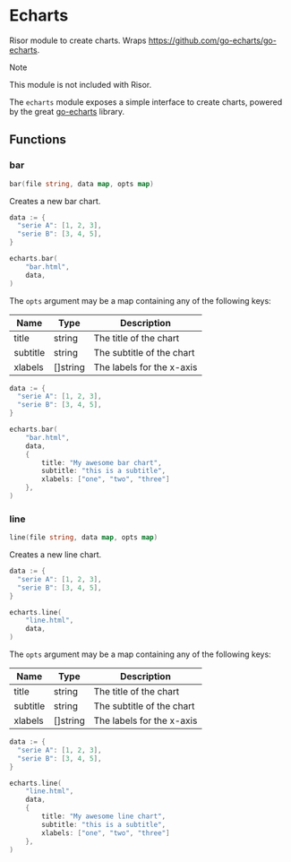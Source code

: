 # Echarts 

Risor module to create charts. Wraps https://github.com/go-echarts/go-echarts.

> [!NOTE]
> This module is not included with Risor.

The `echarts` module exposes a simple interface to create charts, powered by the great [go-echarts](https://github.com/go-echarts/go-echarts) library.

## Functions

### bar

```go filename="Function signature"
bar(file string, data map, opts map)
```

Creates a new bar chart.

```go copy filename="Example"
data := {
  "serie A": [1, 2, 3],
  "serie B": [3, 4, 5],
}

echarts.bar(
	"bar.html",
	data,
)
```

The `opts` argument may be a map containing any of the following keys:

| Name   | Type                          | Description                              |
| ------ | ----------------------------- | ---------------------------------------- |
| title  | string                        | The title of the chart                   |
| subtitle | string                      | The subtitle of the chart                |
| xlabels | []string                      | The labels for the x-axis                |

```go copy filename="Example"
data := {
  "serie A": [1, 2, 3],
  "serie B": [3, 4, 5],
}

echarts.bar(
	"bar.html",
	data,
	{
		title: "My awesome bar chart",
		subtitle: "this is a subtitle",
		xlabels: ["one", "two", "three"]
	},
)
```

### line

```go filename="Function signature"
line(file string, data map, opts map)
```

Creates a new line chart.

```go copy filename="Example"
data := {
  "serie A": [1, 2, 3],
  "serie B": [3, 4, 5],
}

echarts.line(
	"line.html",
	data,
)
```

The `opts` argument may be a map containing any of the following keys:

| Name   | Type                          | Description                              |
| ------ | ----------------------------- | ---------------------------------------- |
| title  | string                        | The title of the chart                   |
| subtitle | string                      | The subtitle of the chart                |
| xlabels | []string                      | The labels for the x-axis                |


```go copy filename="Example"
data := {
  "serie A": [1, 2, 3],
  "serie B": [3, 4, 5],
}

echarts.line(
	"line.html",
	data,
	{
		title: "My awesome line chart",
		subtitle: "this is a subtitle",
		xlabels: ["one", "two", "three"]
	},
)
```
